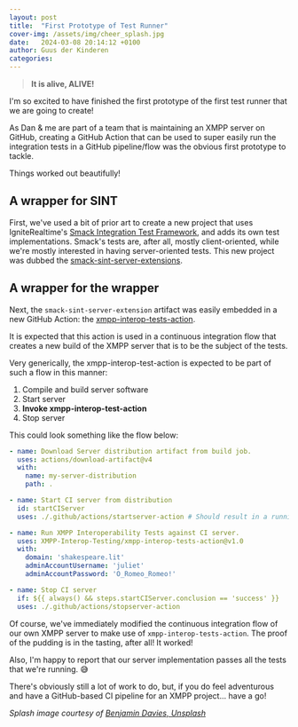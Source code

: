 ```yaml
---
layout: post
title:  "First Prototype of Test Runner"
cover-img: /assets/img/cheer_splash.jpg
date:   2024-03-08 20:14:12 +0100
author: Guus der Kinderen
categories: 
---
```


> **It is alive, ALIVE!**

I'm so excited to have finished the first prototype of the first test runner that we are going to create!

As Dan & me are part of a team that is maintaining an XMPP server on GitHub, creating a GitHub Action that can be used
to super easily run the integration tests in a GitHub pipeline/flow was the obvious first prototype to tackle.

Things worked out beautifully!

## A wrapper for SINT
First, we've used a bit of prior art to create a new project that uses IgniteRealtime's [Smack Integration Test Framework](https://download.igniterealtime.org/smack/dailybuilds/sinttest-javadoc/org/igniterealtime/smack/inttest/package-summary.html),
and adds its own test implementations. Smack's tests are, after all, mostly client-oriented, while we're mostly interested
in having server-oriented tests. This new project was dubbed the [smack-sint-server-extensions](https://github.com/XMPP-Interop-Testing/smack-sint-server-extensions).

## A wrapper for the wrapper
Next, the `smack-sint-server-extension` artifact was easily embedded in a new GitHub Action: the [xmpp-interop-tests-action](https://github.com/XMPP-Interop-Testing/xmpp-interop-tests-action).

It is expected that this action is used in a continuous integration flow that creates a new build of the XMPP server
that is to be the subject of the tests.

Very generically, the xmpp-interop-test-action is expected to be part of such a flow in this manner:
1. Compile and build server software
2. Start server
3. **Invoke xmpp-interop-test-action**
4. Stop server

This could look something like the flow below:

```yaml
- name: Download Server distribution artifact from build job.
  uses: actions/download-artifact@v4
  with:
    name: my-server-distribution
    path: .

- name: Start CI server from distribution
  id: startCIServer
  uses: ./.github/actions/startserver-action # Should result in a running server.

- name: Run XMPP Interoperability Tests against CI server.
  uses: XMPP-Interop-Testing/xmpp-interop-tests-action@v1.0
  with:
    domain: 'shakespeare.lit'
    adminAccountUsername: 'juliet'
    adminAccountPassword: 'O_Romeo_Romeo!'

- name: Stop CI server
  if: ${{ always() && steps.startCIServer.conclusion == 'success' }}
  uses: ./.github/actions/stopserver-action
```

Of course, we've immediately modified the continuous integration flow of our own XMPP server to make use of
`xmpp-interop-tests-action`. The proof of the pudding is in the tasting, after all! It worked!

Also, I'm happy to report that our server implementation passes all the tests that we're running. 😅

There's obviously still a lot of work to do, but, if you do feel adventurous and have a GitHub-based CI pipeline for an
XMPP project... have a go!

_Splash image courtesy of [Benjamin Davies, Unsplash](https://unsplash.com/photos/silhouette-of-man-standing-on-high-ground-under-red-and-blue-skies-FiZTaNTj2Ak?utm_content=creditCopyText&utm_medium=referral&utm_source=unsplash)_
  